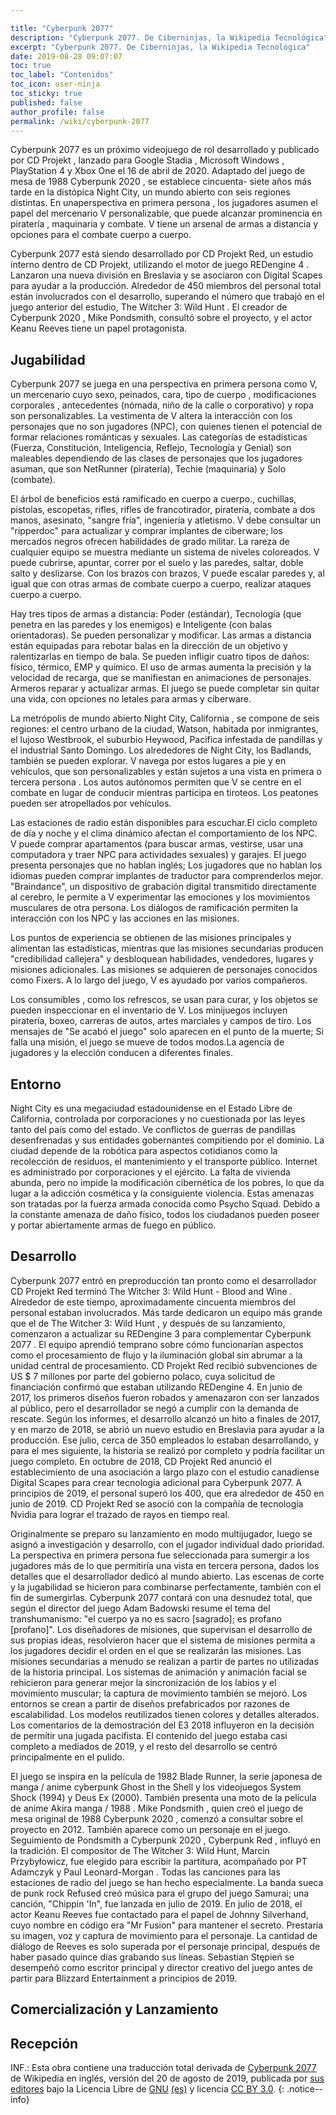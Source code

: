 ```yaml
---

title: "Cyberpunk 2077"
description: "Cyberpunk 2077. De Ciberninjas, la Wikipedia Tecnológica"
excerpt: "Cyberpunk 2077. De Ciberninjas, la Wikipedia Tecnológica"
date: 2019-08-28 09:07:07
toc: true
toc_label: "Contenidos"
toc_icon: user-ninja
toc_sticky: true
published: false
author_profile: false
permalink: /wiki/cyberpunk-2077
---
```

Cyberpunk 2077 es un próximo videojuego de rol desarrollado y publicado por CD Projekt , lanzado para Google Stadia , Microsoft Windows , PlayStation 4 y Xbox One el 16 de abril de 2020. Adaptado del juego de mesa de 1988 Cyberpunk 2020 , se establece cincuenta- siete años más tarde en la distópica Night City, un mundo abierto con seis regiones distintas. En unaperspectiva en primera persona , los jugadores asumen el papel del mercenario V personalizable, que puede alcanzar prominencia en piratería , maquinaria y combate. V tiene un arsenal de armas a distancia y opciones para el combate cuerpo a cuerpo.

Cyberpunk 2077 está siendo desarrollado por CD Projekt Red, un estudio interno dentro de CD Projekt, utilizando el motor de juego REDengine 4 . Lanzaron una nueva división en Breslavia y se asociaron con Digital Scapes para ayudar a la producción. Alrededor de 450 miembros del personal total están involucrados con el desarrollo, superando el número que trabajó en el juego anterior del estudio, The Witcher 3: Wild Hunt . El creador de Cyberpunk 2020 , Mike Pondsmith, consultó sobre el proyecto, y el actor Keanu Reeves tiene un papel protagonista.

## Jugabilidad
Cyberpunk 2077 se juega en una perspectiva en primera persona como V, un mercenario cuyo sexo, peinados, cara, tipo de cuerpo , modificaciones corporales , antecedentes (nómada, niño de la calle o corporativo) y ropa son personalizables. La vestimenta de V altera la interacción con los personajes que no son jugadores (NPC), con quienes tienen el potencial de formar relaciones románticas y sexuales. Las categorías de estadísticas (Fuerza, Constitución, Inteligencia, Reflejo, Tecnología y Genial) son maleables dependiendo de las clases de personajes que los jugadores asuman, que son NetRunner (piratería), Techie (maquinaria) y Solo (combate).

El árbol de beneficios está ramificado en cuerpo a cuerpo., cuchillas, pistolas, escopetas, rifles, rifles de francotirador, piratería, combate a dos manos, asesinato, "sangre fría", ingeniería y atletismo. V debe consultar un "ripperdoc" para actualizar y comprar implantes de ciberware; los mercados negros ofrecen habilidades de grado militar. La rareza de cualquier equipo se muestra mediante un sistema de niveles coloreados. V puede cubrirse, apuntar, correr por el suelo y las paredes, saltar, doble salto y deslizarse. Con los brazos con brazos, V puede escalar paredes y, al igual que con otras armas de combate cuerpo a cuerpo, realizar ataques cuerpo a cuerpo.

Hay tres tipos de armas a distancia: Poder (estándar), Tecnología (que penetra en las paredes y los enemigos) e Inteligente (con balas orientadoras). Se pueden personalizar y modificar. Las armas a distancia están equipadas para rebotar balas en la dirección de un objetivo y ralentizarlas en tiempo de bala. Se pueden infligir cuatro tipos de daños: físico, térmico, EMP y químico. El uso de armas aumenta la precisión y la velocidad de recarga, que se manifiestan en animaciones de personajes. Armeros reparar y actualizar armas. El juego se puede completar sin quitar una vida, con opciones no letales para armas y ciberware.

La metrópolis de mundo abierto Night City, California , se compone de seis regiones: el centro urbano de la ciudad, Watson, habitada por inmigrantes, el lujoso Westbrook, el suburbio Heywood, Pacifica infestada de pandillas y el industrial Santo Domingo. Los alrededores de Night City, los Badlands, también se pueden explorar. V navega por estos lugares a pie y en vehículos, que son personalizables y están sujetos a una vista en primera o tercera persona . Los autos autónomos permiten que V se centre en el combate en lugar de conducir mientras participa en tiroteos. Los peatones pueden ser atropellados por vehículos.

Las estaciones de radio están disponibles para escuchar.El ciclo completo de día y noche y el clima dinámico afectan el comportamiento de los NPC. V puede comprar apartamentos (para buscar armas, vestirse, usar una computadora y traer NPC para actividades sexuales) y garajes. El juego presenta personajes que no hablan inglés; Los jugadores que no hablan los idiomas pueden comprar implantes de traductor para comprenderlos mejor. "Braindance", un dispositivo de grabación digital transmitido directamente al cerebro, le permite a V experimentar las emociones y los movimientos musculares de otra persona. Los diálogos de ramificación permiten la interacción con los NPC y las acciones en las misiones.

Los puntos de experiencia se obtienen de las misiones principales y alimentan las estadísticas, mientras que las misiones secundarias producen "credibilidad callejera" y desbloquean habilidades, vendedores, lugares y misiones adicionales. Las misiones se adquieren de personajes conocidos como Fixers. A lo largo del juego, V es ayudado por varios compañeros.

Los consumibles , como los refrescos, se usan para curar, y los objetos se pueden inspeccionar en el inventario de V. Los minijuegos incluyen piratería, boxeo, carreras de autos, artes marciales y campos de tiro. Los mensajes de "Se acabó el juego" solo aparecen en el punto de la muerte; Si falla una misión, el juego se mueve de todos modos.La agencia de jugadores y la elección conducen a diferentes finales.

## Entorno
Night City es una megaciudad estadounidense en el Estado Libre de California, controlada por corporaciones y no cuestionada por las leyes tanto del país como del estado. Ve conflictos de guerras de pandillas desenfrenadas y sus entidades gobernantes compitiendo por el dominio. La ciudad depende de la robótica para aspectos cotidianos como la recolección de residuos, el mantenimiento y el transporte público. Internet es administrado por corporaciones y el ejército. La falta de vivienda abunda, pero no impide la modificación cibernética de los pobres, lo que da lugar a la adicción cosmética y la consiguiente violencia. Estas amenazas son tratadas por la fuerza armada conocida como Psycho Squad. Debido a la constante amenaza de daño físico, todos los ciudadanos pueden poseer y portar abiertamente armas de fuego en público. 

## Desarrollo
Cyberpunk 2077 entró en preproducción tan pronto como el desarrollador CD Projekt Red terminó The Witcher 3: Wild Hunt - Blood and Wine . Alrededor de este tiempo, aproximadamente cincuenta miembros del personal estaban involucrados. Más tarde dedicaron un equipo más grande que el de The Witcher 3: Wild Hunt , y después de su lanzamiento, comenzaron a actualizar su REDengine 3 para complementar Cyberpunk 2077 . El equipo aprendió temprano sobre cómo funcionarían aspectos como el procesamiento de flujo y la iluminación global sin abrumar a la unidad central de procesamiento. CD Projekt Red recibió subvenciones de US $ 7 millones por parte del gobierno polaco, cuya solicitud de financiación confirmó que estaban utilizando REDengine 4. En junio de 2017, los primeros diseños fueron robados y amenazaron con ser lanzados al público, pero el desarrollador se negó a cumplir con la demanda de rescate. Según los informes, el desarrollo alcanzó un hito a finales de 2017, y en marzo de 2018, se abrió un nuevo estudio en Breslavia para ayudar a la producción. Ese julio, cerca de 350 empleados lo estaban desarrollando, y para el mes siguiente, la historia se realizó por completo y podría facilitar un juego completo. En octubre de 2018, CD Projekt Red anunció el establecimiento de una asociación a largo plazo con el estudio canadiense Digital Scapes para crear tecnología adicional para Cyberpunk 2077. A principios de 2019, el personal superó los 400, que era alrededor de 450 en junio de 2019. CD Projekt Red se asoció con la compañía de tecnología Nvidia para lograr el trazado de rayos en tiempo real.

Originalmente se preparo su lanzamiento en modo multijugador, luego se asignó a investigación y desarrollo, con el jugador individual dado prioridad. La perspectiva en primera persona fue seleccionada para sumergir a los jugadores más de lo que permitiría una vista en tercera persona, dados los detalles que el desarrollador dedicó al mundo abierto. Las escenas de corte y la jugabilidad se hicieron para combinarse perfectamente, también con el fin de sumergirlas. Cyberpunk 2077 contará con una desnudez total, que según el director del juego Adam Badowski resume el tema del transhumanismo: "el cuerpo ya no es sacro [sagrado]; es profano [profano]". Los diseñadores de misiones, que supervisan el desarrollo de sus propias ideas, resolvieron hacer que el sistema de misiones permita a los jugadores decidir el orden en el que se realizarán las misiones. Las misiones secundarias a menudo se realizan a partir de partes no utilizadas de la historia principal. Los sistemas de animación y animación facial se rehicieron para generar mejor la sincronización de los labios y el movimiento muscular; la captura de movimiento también se mejoró. Los entornos se crean a partir de diseños prefabricados por razones de escalabilidad. Los modelos reutilizados tienen colores y detalles alterados. Los comentarios de la demostración del E3 2018 influyeron en la decisión de permitir una jugada pacifista. El contenido del juego estaba casi completo a mediados de 2019, y el resto del desarrollo se centró principalmente en el pulido.

El juego se inspira en la película de 1982 Blade Runner, la serie japonesa de manga / anime cyberpunk Ghost in the Shell y los videojuegos System Shock (1994) y Deus Ex (2000). También presenta una moto de la película de anime Akira manga / 1988 . Mike Pondsmith , quien creó el juego de mesa original de 1988 Cyberpunk 2020 , comenzó a consultar sobre el proyecto en 2012. También aparece como un personaje en el juego. Seguimiento de Pondsmith a Cyberpunk 2020 , Cyberpunk Red , influyó en la tradición. El compositor de The Witcher 3: Wild Hunt, Marcin Przybyłowicz, fue elegido para escribir la partitura, acompañado por PT Adamczyk y Paul Leonard-Morgan . Todas las canciones para las estaciones de radio del juego se han hecho especialmente. La banda sueca de punk rock Refused creó música para el grupo del juego Samurai; una canción, "Chippin 'In", fue lanzada en julio de 2019. En julio de 2018, el actor Keanu Reeves fue contactado para el papel de Johnny Silverhand, cuyo nombre en código era "Mr Fusion" para mantener el secreto. Prestaría su imagen, voz y captura de movimiento para el personaje. La cantidad de diálogo de Reeves es solo superada por el personaje principal, después de haber pasado quince días grabando sus líneas. Sebastian Stępień se desempeñó como escritor principal y director creativo del juego antes de partir para Blizzard Entertainment a principios de 2019.


## Comercialización y Lanzamiento

## Recepción

INF.: Esta obra contiene una traducción total derivada de [Cyberpunk 2077](https://en.wikipedia.org/wiki/Cyberpunk_2077) de Wikipedia en inglés, versión del 20 de agosto de 2019, publicada por [sus editores](https://en.wikipedia.org/wiki/Cyberpunk_2077?action=history) bajo la Licencia Libre de [GNU](http://www.gnu.org/licenses/licenses.html#GPL) [(es)](https://es.wikipedia.org/wiki/Wikipedia:Traducci%C3%B3n_no_oficial_de_la_Licencia_de_documentaci%C3%B3n_libre_de_GNU) y licencia [CC BY 3.0](https://creativecommons.org/licenses/by-sa/3.0/deed.es).
{: .notice--info}